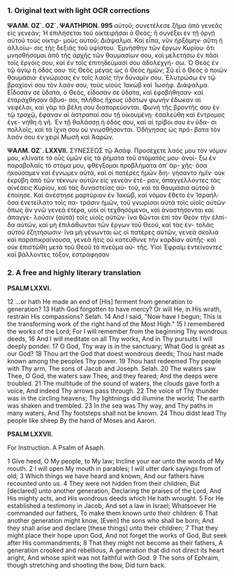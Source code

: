 ### 1. Original text with light OCR corrections

**ΨΑΛΜ. ΟΖ´. ΟΖ´. ΨΑΛΤΗΡΙΟΝ. 995**
αὐτοῦ; συνετέλεσε ζῆμα ἀπὸ γενεᾶς εἰς γενεάν; Ἡ ἐπιλήσεται
τοῦ οἰκτειρῆσαι ὁ Θεός; ἢ συνέξει ἐν τῇ ὀργῇ αὐτοῦ τοὺς οἰκτιρ-
μοὺς αὐτοῦ; Διάψαλμα. Καὶ εἶπα, νῦν ἠρξάμην· αὕτη ἡ ἀλλοίω-
σις τῆς δεξιᾶς τοῦ ὑψίστου. Ἐμνήσθην τῶν ἔργων Κυρίου· ὅτι
μνησθήσομαι ἀπὸ τῆς ἀρχῆς τῶν θαυμασίων σου, καὶ μελετήσω
ἐν πᾶσι τοῖς ἔργοις σου, καὶ ἐν τοῖς ἐπιτηδεύμασί σου ἀδολεχγή-
σω. Ὁ Θεὸς ἐν τῷ ἁγίῳ ἡ ὁδός σου· τίς Θεὸς μέγας ὡς ὁ Θεὸς
ἡμῶν; Σὺ εἶ ὁ Θεὸς ὁ ποιῶν θαυμάσια· ἐγνώρισας ἐν τοῖς λαοῖς
τὴν δύναμίν σου. Ἐλυτρώσω ἐν τῷ βραχίονί σου τὸν λαόν σου,
τοὺς υἱοὺς Ἰακὼβ καὶ Ἰωσήφ. Διάψαλμα. Εἶδοσάν σε ὕδατα, ὁ
Θεός, εἶδοσάν σε ὕδατα, καὶ ἐφοβήθησαν· καὶ ἐταράχθησαν ἄβυσ-
σοι, πλῆθος ἤχους ὑδάτων φωνὴν ἔδωκαν αἱ νεφέλαι, καὶ γὰρ τὰ
βέλη σου διαπορεύονται. Φωνὴ τῆς βροντῆς σου ἐν τῷ τροχῷ,
ἔφαναν αἱ ἀστραπαί σου τῇ οἰκουμένῃ· ἐσαλεύθη καὶ ἔντρομος ἐγε-
νήθη ἡ γῆ. Ἐν τῇ θαλάσσῃ ἡ ὁδός σου, καὶ αἱ τρίβοι σου ἐν ὕδα-
σι πολλοῖς, καὶ τὰ ἴχνη σου οὐ γνωσθήσονται. Ὁδήγησας ὡς πρό-
βατα τὸν λαόν σου ἐν χειρὶ Μωσῆ καὶ Ἀαρών.

**ΨΑΛΜ. ΟΖ´. LXXVII.**
ΣΥΝΕΣΕΩΣ τῷ Ἀσάφ. Προσέχετε λαός μου τὸν νόμον
μου, κλίνατε τὸ οὖς ὑμῶν εἰς τὰ ῥήματα τοῦ στόματός μου· ἀνοί-
ξω ἐν παραβολαῖς τὸ στόμα μου, φθέγξομαι προβλήματα ἀπ᾿ ἀρ-
χῆς· ὅσα ἠκούσαμεν καὶ ἔγνωμεν αὐτά, καὶ οἱ πατέρες ἡμῶν διη-
γήσαντο ἡμῖν· οὐκ ἐκρύβη ἀπὸ τῶν τέκνων αὐτῶν εἰς γενεὰν ἑτέ-
ραν, ἀπαγγέλλοντες τὰς αἰνέσεις Κυρίου, καὶ τὰς δυναστείας αὐ-
τοῦ, καὶ τὰ θαυμάσια αὐτοῦ ἃ ἐποίησε. Καὶ ἀνέστησε μαρτύριον
ἐν Ἰακώβ, καὶ νόμον ἔθετο ἐν Ἰσραήλ· ὅσα ἐνετείλατο τοῖς πα-
τράσιν ἡμῶν, τοῦ γνωρίσαι αὐτὰ τοῖς υἱοῖς αὐτῶν· ὅπως ἂν γνῶ
γενεὰ ἑτέρα, υἱοὶ οἱ τεχθησόμενοι, καὶ ἀναστήσονται καὶ ἀπαγγε-
λοῦσιν (αὐτά) τοῖς υἱοῖς αὐτῶν· ἵνα θῶνται ἐπὶ τὸν Θεὸν τὴν ἐλπί-
δα αὐτῶν, καὶ μὴ ἐπιλάθωνται τῶν ἔργων τοῦ Θεοῦ, καὶ τὰς ἐν-
τολὰς αὐτοῦ ἐζητήσωσιν· ἵνα μὴ γένωνται ὡς οἱ πατέρες αὐτῶν,
γενεὰ σκολιὰ καὶ παραπικραίνουσα, γενεὰ ἥτις οὐ κατεύθυνε τὴν
καρδίαν αὐτῆς· καὶ οὐκ ἐπιστώθη μετὰ τοῦ Θεοῦ τὸ πνεῦμα αὐ-
τῆς. Υἱοὶ Ἐφραὶμ ἐντείνοντες καὶ βάλλοντες τόξον, ἐστράφησαν

### 2. A free and highly literary translation

**PSALM LXXVI.**

12 ...or hath He made an end of [His] ferment from generation to generation?
13 Hath God forgotten to have mercy?
Or will He, in His wrath, restrain His compassions? Selah.
14 And I said, "Now have I begun;
This is the transforming work of the right hand of the Most High."
15 I remembered the works of the Lord;
For I will remember from the beginning Thy wondrous deeds,
16 And I will meditate on all Thy works,
And in Thy pursuits I will deeply ponder.
17 O God, Thy way is in the sanctuary;
What God is great as our God?
18 Thou art the God that doest wondrous deeds;
Thou hast made known among the peoples Thy power.
19 Thou hast redeemed Thy people with Thy arm,
The sons of Jacob and Joseph. Selah.
20 The waters saw Thee, O God, the waters saw Thee, and they feared;
And the deeps were troubled.
21 The multitude of the sound of waters, the clouds gave forth a voice,
And indeed Thy arrows pass through.
22 The voice of Thy thunder was in the circling heavens;
Thy lightnings did illumine the world;
The earth was shaken and trembled.
23 In the sea was Thy way, and Thy paths in many waters,
And Thy footsteps shall not be known.
24 Thou didst lead Thy people like sheep
By the hand of Moses and Aaron.

**PSALM LXXVII.**

For Instruction. A Psalm of Asaph.

1 Give heed, O My people, to My law;
Incline your ear unto the words of My mouth.
2 I will open My mouth in parables;
I will utter dark sayings from of old;
3 Which things we have heard and known,
And our fathers have recounted unto us.
4 They were not hidden from their children,
But [declared] unto another generation,
Declaring the praises of the Lord,
And His mighty acts, and His wondrous deeds which He hath wrought.
5 For He established a testimony in Jacob,
And set a law in Israel;
Whatsoever He commanded our fathers,
To make them known unto their children:
6 That another generation might know,
[Even] the sons who shall be born;
And they shall arise and declare [these things] unto their children;
7 That they might place their hope upon God,
And not forget the works of God,
But seek after His commandments;
8 That they might not become as their fathers,
A generation crooked and rebellious,
A generation that did not direct its heart aright,
And whose spirit was not faithful with God.
9 The sons of Ephraim, though stretching and shooting the bow,
Did turn back.